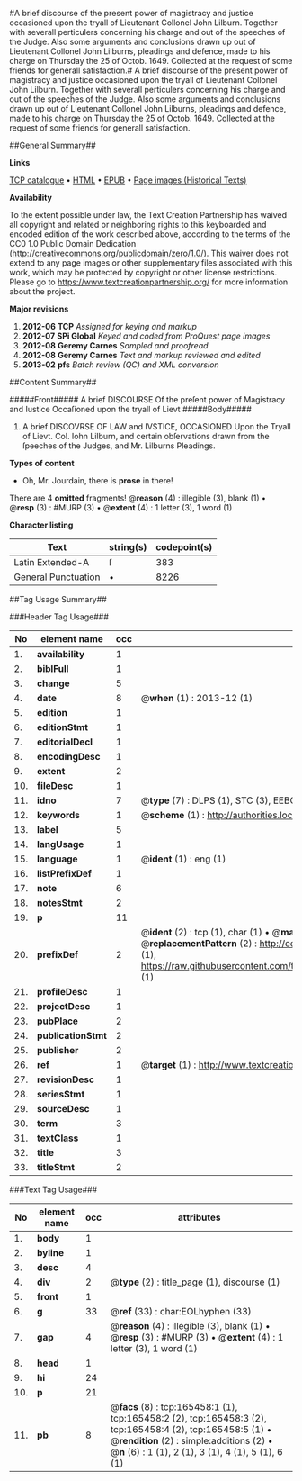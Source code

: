 #A brief discourse of the present power of magistracy and justice occasioned upon the tryall of Lieutenant Collonel John Lilburn. Together with severall perticulers concerning his charge and out of the speeches of the Judge. Also some arguments and conclusions drawn up out of Lieutenant Collonel John Lilburns, pleadings and defence, made to his charge on Thursday the 25 of Octob. 1649. Collected at the request of some friends for generall satisfaction.#
A brief discourse of the present power of magistracy and justice occasioned upon the tryall of Lieutenant Collonel John Lilburn. Together with severall perticulers concerning his charge and out of the speeches of the Judge. Also some arguments and conclusions drawn up out of Lieutenant Collonel John Lilburns, pleadings and defence, made to his charge on Thursday the 25 of Octob. 1649. Collected at the request of some friends for generall satisfaction.

##General Summary##

**Links**

[TCP catalogue](http://www.ota.ox.ac.uk/tcp/)  • 
[HTML](http://tei.it.ox.ac.uk/tcp/Texts-HTML/free/A92/A92195.html)  • 
[EPUB](http://tei.it.ox.ac.uk/tcp/Texts-EPUB/free/A92/A92195.epub) • 
[Page images (Historical Texts)](https://historicaltexts.jisc.ac.uk/eebo-99865519e)

**Availability**

To the extent possible under law, the Text Creation Partnership has waived all copyright and related or neighboring rights to this keyboarded and encoded edition of the work described above, according to the terms of the CC0 1.0 Public Domain Dedication (http://creativecommons.org/publicdomain/zero/1.0/). This waiver does not extend to any page images or other supplementary files associated with this work, which may be protected by copyright or other license restrictions. Please go to https://www.textcreationpartnership.org/ for more information about the project.

**Major revisions**

1. __2012-06__ __TCP__ *Assigned for keying and markup*
1. __2012-07__ __SPi Global__ *Keyed and coded from ProQuest page images*
1. __2012-08__ __Geremy Carnes__ *Sampled and proofread*
1. __2012-08__ __Geremy Carnes__ *Text and markup reviewed and edited*
1. __2013-02__ __pfs__ *Batch review (QC) and XML conversion*

##Content Summary##

#####Front#####
A brief DISCOURSE Of the preſent power of Magistracy and Iustice Occaſioned upon the tryall of Lievt
#####Body#####

1. A brief DISCOVRSE OF LAW and IVSTICE, OCCASIONED Upon the Tryall of Lievt. Col. Iohn Lilburn, and certain obſervations drawn from the ſpeeches of the Judges, and Mr. Lilburns Pleadings.

**Types of content**

  * Oh, Mr. Jourdain, there is **prose** in there!

There are 4 **omitted** fragments! 
 @__reason__ (4) : illegible (3), blank (1)  •  @__resp__ (3) : #MURP (3)  •  @__extent__ (4) : 1 letter (3), 1 word (1)

**Character listing**


|Text|string(s)|codepoint(s)|
|---|---|---|
|Latin Extended-A|ſ|383|
|General Punctuation|•|8226|

##Tag Usage Summary##

###Header Tag Usage###

|No|element name|occ|attributes|
|---|---|---|---|
|1.|__availability__|1||
|2.|__biblFull__|1||
|3.|__change__|5||
|4.|__date__|8| @__when__ (1) : 2013-12 (1)|
|5.|__edition__|1||
|6.|__editionStmt__|1||
|7.|__editorialDecl__|1||
|8.|__encodingDesc__|1||
|9.|__extent__|2||
|10.|__fileDesc__|1||
|11.|__idno__|7| @__type__ (7) : DLPS (1), STC (3), EEBO-CITATION (1), PROQUEST (1), VID (1)|
|12.|__keywords__|1| @__scheme__ (1) : http://authorities.loc.gov/ (1)|
|13.|__label__|5||
|14.|__langUsage__|1||
|15.|__language__|1| @__ident__ (1) : eng (1)|
|16.|__listPrefixDef__|1||
|17.|__note__|6||
|18.|__notesStmt__|2||
|19.|__p__|11||
|20.|__prefixDef__|2| @__ident__ (2) : tcp (1), char (1)  •  @__matchPattern__ (2) : ([0-9\-]+):([0-9IVX]+) (1), (.+) (1)  •  @__replacementPattern__ (2) : http://eebo.chadwyck.com/downloadtiff?vid=$1&page=$2 (1), https://raw.githubusercontent.com/textcreationpartnership/Texts/master/tcpchars.xml#$1 (1)|
|21.|__profileDesc__|1||
|22.|__projectDesc__|1||
|23.|__pubPlace__|2||
|24.|__publicationStmt__|2||
|25.|__publisher__|2||
|26.|__ref__|1| @__target__ (1) : http://www.textcreationpartnership.org/docs/. (1)|
|27.|__revisionDesc__|1||
|28.|__seriesStmt__|1||
|29.|__sourceDesc__|1||
|30.|__term__|3||
|31.|__textClass__|1||
|32.|__title__|3||
|33.|__titleStmt__|2||


###Text Tag Usage###

|No|element name|occ|attributes|
|---|---|---|---|
|1.|__body__|1||
|2.|__byline__|1||
|3.|__desc__|4||
|4.|__div__|2| @__type__ (2) : title_page (1), discourse (1)|
|5.|__front__|1||
|6.|__g__|33| @__ref__ (33) : char:EOLhyphen (33)|
|7.|__gap__|4| @__reason__ (4) : illegible (3), blank (1)  •  @__resp__ (3) : #MURP (3)  •  @__extent__ (4) : 1 letter (3), 1 word (1)|
|8.|__head__|1||
|9.|__hi__|24||
|10.|__p__|21||
|11.|__pb__|8| @__facs__ (8) : tcp:165458:1 (1), tcp:165458:2 (2), tcp:165458:3 (2), tcp:165458:4 (2), tcp:165458:5 (1)  •  @__rendition__ (2) : simple:additions (2)  •  @__n__ (6) : 1 (1), 2 (1), 3 (1), 4 (1), 5 (1), 6 (1)|
